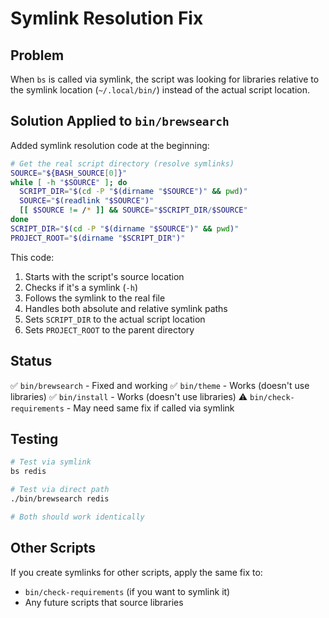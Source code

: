 # Symlink Resolution Fix

## Problem
When `bs` is called via symlink, the script was looking for libraries relative to the symlink location (`~/.local/bin/`) instead of the actual script location.

## Solution Applied to `bin/brewsearch`

Added symlink resolution code at the beginning:

```bash
# Get the real script directory (resolve symlinks)
SOURCE="${BASH_SOURCE[0]}"
while [ -h "$SOURCE" ]; do
  SCRIPT_DIR="$(cd -P "$(dirname "$SOURCE")" && pwd)"
  SOURCE="$(readlink "$SOURCE")"
  [[ $SOURCE != /* ]] && SOURCE="$SCRIPT_DIR/$SOURCE"
done
SCRIPT_DIR="$(cd -P "$(dirname "$SOURCE")" && pwd)"
PROJECT_ROOT="$(dirname "$SCRIPT_DIR")"
```

This code:
1. Starts with the script's source location
2. Checks if it's a symlink (`-h`)
3. Follows the symlink to the real file
4. Handles both absolute and relative symlink paths
5. Sets `SCRIPT_DIR` to the actual script location
6. Sets `PROJECT_ROOT` to the parent directory

## Status
✅ `bin/brewsearch` - Fixed and working
✅ `bin/theme` - Works (doesn't use libraries)
✅ `bin/install` - Works (doesn't use libraries)
⚠️  `bin/check-requirements` - May need same fix if called via symlink

## Testing
```bash
# Test via symlink
bs redis

# Test via direct path
./bin/brewsearch redis

# Both should work identically
```

## Other Scripts
If you create symlinks for other scripts, apply the same fix to:
- `bin/check-requirements` (if you want to symlink it)
- Any future scripts that source libraries
